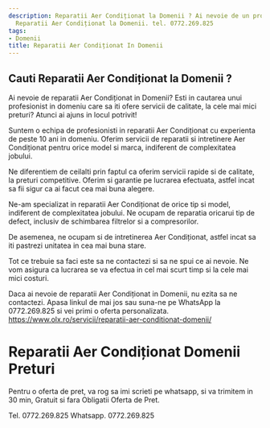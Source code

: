 ```yaml
---
description: Reparatii Aer Condiționat la Domenii ? Ai nevoie de un profesionist in
  Reparatii Aer Condiționat la Domenii. tel. 0772.269.825
tags:
- Domenii
title: Reparatii Aer Condiționat In Domenii
---
```



## Cauti Reparatii Aer Condiționat la Domenii ?

Ai nevoie de reparatii Aer Condiționat in Domenii? Esti in cautarea unui profesionist in domeniu care sa iti ofere servicii de calitate, la cele mai mici preturi? Atunci ai ajuns in locul potrivit!

Suntem o echipa de profesionisti in reparatii Aer Condiționat cu experienta de peste 10 ani in domeniu. Oferim servicii de reparatii si intretinere Aer Condiționat pentru orice model si marca, indiferent de complexitatea jobului.

Ne diferentiem de ceilalti prin faptul ca oferim servicii rapide si de calitate, la preturi competitive. Oferim si garantie pe lucrarea efectuata, astfel incat sa fii sigur ca ai facut cea mai buna alegere.

Ne-am specializat in reparatii Aer Condiționat de orice tip si model, indiferent de complexitatea jobului. Ne ocupam de reparatia oricarui tip de defect, inclusiv de schimbarea filtrelor si a compresorilor.

De asemenea, ne ocupam si de intretinerea Aer Condiționat, astfel incat sa iti pastrezi unitatea in cea mai buna stare. 

Tot ce trebuie sa faci este sa ne contactezi si sa ne spui ce ai nevoie. Ne vom asigura ca lucrarea se va efectua in cel mai scurt timp si la cele mai mici costuri.

Daca ai nevoie de reparatii Aer Condiționat in Domenii, nu ezita sa ne contactezi. Apasa linkul de mai jos sau suna-ne pe WhatsApp la 0772.269.825 si vei primi o oferta personalizata. 
https://www.olx.ro/servicii/reparatii-aer-conditionat-domenii/

# Reparatii Aer Condiționat Domenii Preturi
Pentru o oferta de pret, va rog sa imi scrieti pe whatsapp, si va trimitem in 30 min, Gratuit si fara Obligatii Oferta de Pret.

Tel. 0772.269.825
Whatsapp. 0772.269.825